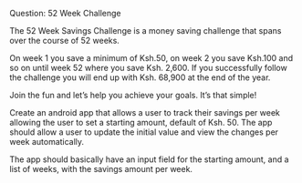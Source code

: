 Question: 52 Week Challenge

The 52 Week Savings Challenge is a money saving challenge that spans over the course of 52 weeks.

On week 1 you save a minimum of Ksh.50, on week 2 you save Ksh.100 and so on until week 52 where you save Ksh. 2,600. If you successfully follow the challenge you will end up with Ksh. 68,900 at the end of the year.

Join the fun and let’s help you achieve your goals. It’s that simple!

Create an android app that allows a user to track their savings per week allowing the user to set a starting amount, default of Ksh. 50. The app should allow a user to update the initial value and view the changes per week automatically.

 The app should basically have an input field for the starting amount, and a list of weeks, with the savings amount per week.

